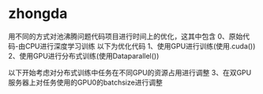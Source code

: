 # zhongda
用不同的方式对池沸腾问题代码项目进行时间上的优化，这其中包含
0、原始代码-由CPU进行深度学习训练
以下为优化代码
1、使用GPU进行训练(使用.cuda())
2、使用GPU进行分布式训练(使用Dataparallel())

以下开始考虑对分布式训练中任务在不同GPU的资源占用进行调整
3、在双GPU服务器上对任务使用的GPU0的batchsize进行调整
